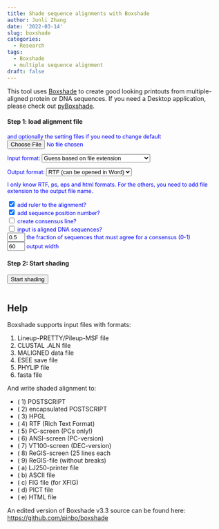 ```yaml
---
title: Shade sequence alignments with Boxshade
author: Junli Zhang
date: '2022-03-14'
slug: boxshade
categories:
  - Research
tags:
  - Boxshade
  - multiple sequence alignment
draft: false
---
```


This tool uses [Boxshade](https://ftp.lysator.liu.se/pub/opensuse/repositories/science/openSUSE_Leap_15.3/src/boxshade-3.3.1-lp153.1.9.src.rpm) to create good looking printouts from multiple-aligned protein or DNA sequences. If you need a Desktop application, please check out [pyBoxshade](https://github.com/mdbaron42/pyBoxshade).

<h4>Step 1: load alignment file</h4>
<div id="options" style="font-size:90%;color:blue;">
<label for="snpfile">and optionally the setting files if you need to change default</label><br>
<input id="snpfile" type="file"><br>

<!-- <textarea id="paste" name="paste" rows="6" cols="85" placeholder="OR paste your sequences here"></textarea><br>
<p id="demoFq" style="display:none;"></p> -->

Input format:
<select id="box1">
    <option value="guess">Guess based on file extension</option>
    <option value="-type=6">fasta file (.fa or .fasta)</option>
    <option value="-type=2">CLUSTAL file (.aln)</option>
    <option value="-type=1">Lineup-PRETTY/Pileup-MSF file (.msf)</option>
    <option value="-type=3">MALIGNED data file</option>
    <option value="-type=4">ESEE save file</option>
    <option value="-type=5">PPHYLIP file (.phy)</option>
</select>

Output format:
<select id="box2">
    <option value="-dev=4">RTF (can be opened in Word)</option>
    <option value="-dev=1">POSTSCRIPT</option>
    <option value="-dev=2">encapsulated POSTSCRIPT</option>
    <option value="-dev=e">HTML</option>
    <option value="-dev=3">HPGL</option>
    <option value="-dev=6">ANSI-screen (PC-version)</option>
    <option value="-dev=7">VT100-screen (DEC-version)</option>
    <option value="-dev=8">ReGIS-screen  (25 lines each)</option>
    <option value="-dev=9">ReGIS-file (without breaks)</option>
    <option value="-dev=a">LJ250-printer file</option>
    <option value="-dev=b">ASCII file</option>
    <option value="-dev=c">FIG file (for XFIG)</option>
    <option value="-dev=d">PICT file</option>
</select>

I only know RTF, ps, eps and html formats. For the others, you need to add file extension to the output file name.

<!-- Output file name (without extension) <input size="20" id="output" value="" type="text">   -->

<input type="checkbox" id="ruler" value="1" checked> add ruler to the alignment?  
<input type="checkbox" id="seqnum" value="1" checked> add sequence position number?  
<input type="checkbox" id="consensus" value="1"> create consensus line?  
<input type="checkbox" id="dna" value="1"> input is aligned DNA sequences?  
<input size="2" id="fraction" value="0.5" type="text"> the fraction of sequences that must agree for a consensus (0-1)  
<input size="2" id="outlen" value="60" type="text"> output width

<p id="help"></p>
</div>
<h4>Step 2: Start shading</h4>
<button onclick="process()">Start shading</button>


<div id="download-btn" style="display:none">
    <h4>Step 3: Download output</h4>
    <button id="download" onclick="download()">Download the formatted alignment</button><br><br>
</div>
<p id="error" style="color:red;"></p>
<pre><code id="stdout"></code></pre>


## Help

Boxshade supports input files with formats:

1. Lineup-PRETTY/Pileup-MSF file
2. CLUSTAL .ALN file
3. MALIGNED data file
4. ESEE save file
5. PHYLIP file
6. fasta file

And write shaded alignment to:

- ( 1) POSTSCRIPT
- ( 2) encapsulated POSTSCRIPT
- ( 3) HPGL
- ( 4) RTF (Rich Text Format)
- ( 5) PC-screen     (PCs only!)
- ( 6) ANSI-screen   (PC-version)
- ( 7) VT100-screen  (DEC-version)
- ( 8) ReGIS-screen  (25 lines each
- ( 9) ReGIS-file    (without breaks)
- ( a) LJ250-printer file
- ( b) ASCII file
- ( c) FIG file (for XFIG)
- ( d) PICT file
- ( e) HTML file

An edited version of Boxshade v3.3 source can be found here:  
https://github.com/pinbo/boxshade

<!-- <script src="https://cdn.biowasm.com/v2/aioli/latest/aioli.js"></script> -->
<script src="/tools/aioli/latest/aioli.js"></script>
<script src="/libs/FileSaver.min.js"></script>
<script src="/libs/boxshadeweb.js"></script>